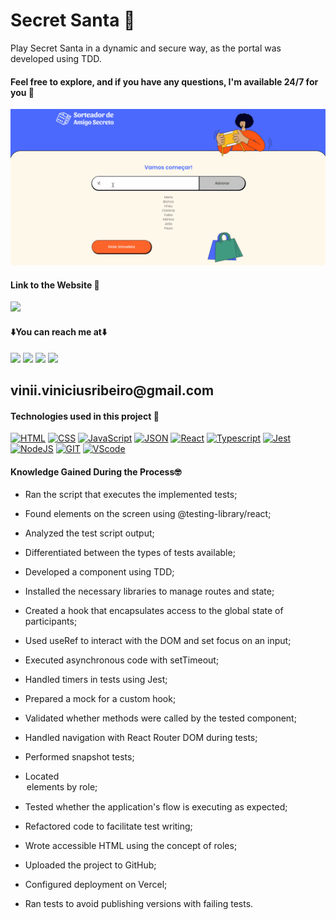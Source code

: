 # Secret Santa 🎅

Play Secret Santa in a dynamic and secure way, as the portal was developed using TDD.

#### Feel free to explore, and if you have any questions, I'm available 24/7 for you 🫵

<div>
    <img src='./public/Img/sorteadorDeAmigos.gif'/>
</div>

#### Link to the Website 🎯

<div>
    <a href="https://sorteador-de-amigo-secreto-theta.vercel.app" target="_blank" rel="noopener noreferrer"><img src="https://img.shields.io/badge/website-000000?style=for-the-badge&logo=About.me&logoColor=white" target="_blank"></a>
</div>

#### ⬇️You can reach me at⬇️

<div> 
    <a href="https://www.linkedin.com/in/vinicius-ribeiro-4690741ba/" target="_blank"><img src="https://img.shields.io/badge/LinkedIn-0077B5?style=for-the-badge&logo=linkedin&logoColor=white" target="_blank"></a>
    <a href="https://wa.me/5511943232223" target="_blank"><img src="https://img.shields.io/badge/WhatsApp-25D366?style=for-the-badge&logo=whatsapp&logoColor=white" target="_blank"></a>
    <a href="www.youtube.com/@Devdebotas" target="_blank"><img src="https://img.shields.io/badge/YouTube-FF0000?style=for-the-badge&logo=youtube&logoColor=white" target="_blank"></a>
    <a href="vinii.viniciusribeiro@gmail.com" target="_blank"><img src="https://img.shields.io/badge/Gmail-D14836?style=for-the-badge&logo=gmail&logoColor=white" target="_blank"></a> 
    <h2>vinii.viniciusribeiro@gmail.com</h2>
</div>

#### Technologies used in this project 🤖

[![HTML](https://img.shields.io/badge/HTML-239120?style=for-the-badge&logo=html5&logoColor=white)](#)
[![CSS](https://img.shields.io/badge/CSS-239120?&style=for-the-badge&logo=css3&logoColor=white)](#)
[![JavaScript](https://img.shields.io/badge/JavaScript-323330?style=for-the-badge&logo=javascript&logoColor=F7DF1E)](#)
[![JSON](https://img.shields.io/badge/json%20web%20tokens-323330?style=for-the-badge&logo=json-web-tokens&logoColor=pink)](#)
[![React](https://img.shields.io/badge/React-20232A?style=for-the-badge&logo=react&logoColor=61DAFB)](#)
[![Typescript](https://img.shields.io/badge/TypeScript-007ACC?style=for-the-badge&logo=typescript&logoColor=white)](#)
[![Jest](https://img.shields.io/badge/Jest-323330?style=for-the-badge&logo=Jest&logoColor=white)](#)
[![NodeJS](https://img.shields.io/badge/Node.js-43853D?style=for-the-badge&logo=node.js&logoColor=white)](#)
[![GIT](https://img.shields.io/badge/GIT-E44C30?style=for-the-badge&logo=git&logoColor=white)](#)
[![VScode](https://img.shields.io/badge/Made%20for-VSCode-1f425f.svg)](#)

#### Knowledge Gained During the Process🤓

- Ran the script that executes the implemented tests;

- Found elements on the screen using @testing-library/react;

- Analyzed the test script output;

- Differentiated between the types of tests available;

- Developed a component using TDD;

- Installed the necessary libraries to manage routes and state;

- Created a hook that encapsulates access to the global state of participants;

- Used useRef to interact with the DOM and set focus on an input;

- Executed asynchronous code with setTimeout;

- Handled timers in tests using Jest;

- Prepared a mock for a custom hook;

- Validated whether methods were called by the tested component;

- Handled navigation with React Router DOM during tests;

- Performed snapshot tests;

- Located <option> elements by role;

- Tested whether the application's flow is executing as expected;

- Refactored code to facilitate test writing;

- Wrote accessible HTML using the concept of roles;

- Uploaded the project to GitHub;

- Configured deployment on Vercel;

- Ran tests to avoid publishing versions with failing tests.
